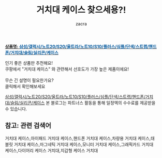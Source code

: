 ﻿---
layout: post
title:  "거치대 케이스 찾으세용?!"
author: zacra
categories: [ 아이템 ]
tags: [거치대 케이스,아이패드 거치대 케이스,핸드폰 거치대 케이스,차량용 거치대 케이스,태블릿 거치대 케이스,마그네틱 거치대 케이스,모니터 거치대 케이스,그래픽카드 거치대 케이스,다이어리 케이스 거치대,지갑형 케이스 거치대]
image: https://static.coupangcdn.com/image/vendor_inventory/b5b5/c1c19d31bf0743ee66fc485565d3ca62a538fd5dce5bda8e4f69842be3e9.jpg 
description: "쿠팡에서 거치대 케이스 관련 키워드로 가장 고객 선호도가 높은 제품이랍니다."
rating: 4.5
---

<a href="https://link.coupang.com/re/AFFSDP?lptag=AF8407795&pageKey=2046111241&itemId=3478493074&vendorItemId=71464802376&traceid=V0-153-fbde8ff7d75b4221"><b>상품명: <font color='#01579B'>삼성/갤럭시/노트20/S20/울트라/노트10/S10/플러스/심플/단색/스트랩/핸드폰/거치대/슬림/실리콘/케이스</font></b></a>

인기 좋은 상품만 추천해요!<br/>
쿠팡에서 "거치대 케이스" 와 관련해서 선호도가 가장 높은 제품이에요!<br/><br/>
무슨 긴 설명이 필요한가요?  
클릭해서 확인해보세요


<a href="https://link.coupang.com/re/AFFSDP?lptag=AF8407795&pageKey=2046111241&itemId=3478493074&vendorItemId=71464802376&traceid=V0-153-fbde8ff7d75b4221">삼성/갤럭시/노트20/S20/울트라/노트10/S10/플러스/심플/단색/스트랩/핸드폰/거치대/슬림/실리콘/케이스</a>
본 블로그는 파트너스 활동을 통해 일정액의 수수료를 제공받을 수 있습니다.

## 참고: 관련 검색어    
거치대 케이스,아이패드 거치대 케이스,핸드폰 거치대 케이스,차량용 거치대 케이스,태블릿 거치대 케이스,마그네틱 거치대 케이스,모니터 거치대 케이스,그래픽카드 거치대 케이스,다이어리 케이스 거치대,지갑형 케이스 거치대